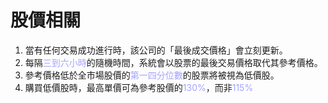 # 股價相關
1. 當有任何交易成功進行時，該公司的「最後成交價格」會立刻更新。
1. 每隔<font color="#A3A3FF">三到六小時</font>的隨機時間，系統會以股票的最後交易價格取代其參考價格。
1. 參考價格低於全市場股價的<font color="#A3A3FF">第一四分位數</font>的股票將被視為低價股。
1. 購買低價股時，最高單價可為參考股價的<font color="#A3A3FF">130%</font>，而非<font color="#A3A3FF">115%</font>